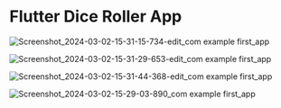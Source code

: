 # Flutter Dice Roller App


![Screenshot_2024-03-02-15-31-15-734-edit_com example first_app](https://github.com/mayankk-pandeyy/Dice-Roller-Flutter/assets/121502820/c93f77b1-0fc5-42ca-93e4-6cbc53f3c6b3)

![Screenshot_2024-03-02-15-31-29-653-edit_com example first_app](https://github.com/mayankk-pandeyy/Dice-Roller-Flutter/assets/121502820/430edca3-1cef-4e07-bdac-bb0129698646)

![Screenshot_2024-03-02-15-31-44-368-edit_com example first_app](https://github.com/mayankk-pandeyy/Dice-Roller-Flutter/assets/121502820/ecbba016-9d4f-4b1b-891f-731e7026c706)

![Screenshot_2024-03-02-15-29-03-890_com example first_app](https://github.com/mayankk-pandeyy/Dice-Roller-Flutter/assets/121502820/f9249536-bef2-498b-bc8a-f6d2dac7394a)

